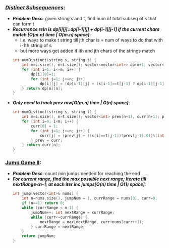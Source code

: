 ### ***[Distinct Subsequences](https://leetcode.com/problems/distinct-subsequences/)***:
- ***Problem Desc***: given string s and t, find num of total subseq of s that can form t
- ***Recurrence reln is dp[i][j]=dp[i-1][j] + dp[i-1][j-1] if the current chars match [O(m.n) time | O(m.n) space]***:
  - i.e. ways to make t string till jth char is = num of ways to do that with i-1th string of s
  - but more ways get added if ith and jth chars of the strings match
  ```cpp
  int numDistinct(string s, string t) {
      int m=s.size(), n=t.size(); vector<vector<int>> dp(m+1, vector<int>(n+1, 0));
      for (int i=1; i<=m; i++) {
          dp[i][0]=1;
          for (int j=1; j<=n; j++) 
              dp[i][j] = (dp[i-1][j] + (s[i-1]==t[j-1] ? dp[i-1][j-1] : 0)) % ((int)1e9+7);
      } return dp[m][n];
  }
  ```
- ***Only need to track prev row[O(m.n) time | O(n) space]***:
  ```cpp
  int numDistinct(string s, string t) {
      int m=s.size(), n=t.size(); vector<int> prev(n+1), curr(n+1); prev[0] = 1;
      for (int i=0; i<m; i++) {
          curr[0] = 1;
          for (int j=1; j<=n; j++) {
              curr[j] = (prev[j] + ((s[i]==t[j-1])?prev[j-1]:0))%(int)(1e9+7);
          } prev = curr;
      } return curr[n];
  }
  ```

### [Jump Game II](https://leetcode.com/problems/jump-game-ii/):
- ***Problem Desc***: count min jumps needed for reaching the end
- ***For current range, find the max possible next range; Iterate till nextRange<n-1; at each iter inc jumps[O(n) time | O(1) space]***:
  ```cpp
  int jump(vector<int>& nums) {
      int n=nums.size(), jumpNum = 1, currRange = nums[0], curr=0;
      if (n==1) return 0;
      while (currRange < n-1) {
          jumpNum++; int nextRange = currRange;
          while (curr<=currRange) {
              nextRange = max(nextRange, curr+nums[curr++]);
          } currRange = nextRange; 
      }
      return jumpNum;
  }
  ```
